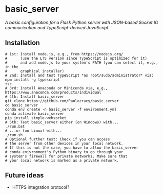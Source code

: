 # basic_server

*A basic configuration for a Flask Python server with JSON-based Socket.IO communication and TypeScript-derived JavaScript.*

## Installation
```
# 1st: Install node.js, e.g., from https://nodejs.org/
#      (use the LTS version since TypeScript is optimized for it)
#      and add node.js to your system's PATH (you can select it, e.g., in the
#      graphical installer)
# 2nd: Install and test TypeScript *as root/sudo/administrator* via:
npm install -g typescript
tsc
# 3rd: Install Anaconda or Miniconda via, e.g., https://www.anaconda.com/products/individual
# 4th: Install basic_server
git clone https://github.com/Paulocracy/basic_server
cd basic_server
conda env create -n basic_server -f environment.yml
conda activate basic_server
pip install simple-websocket
# 5th: Test basic_server either (on Windows) with...
./run.bat
# ...or (on Linux) with...
./run.sh
# Optional further test: Check if you can access
# the server from other devices in your local network.
# If this is not the case, you have to allow the basic_server
# conda enivronment's Python binary to go through your
# system's firewall for private networks. Make sure that
# your local network is marked as a private network.
```

## Future ideas
* HTTPS integration protocol?
